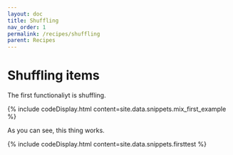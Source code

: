 ```yaml
---
layout: doc
title: Shuffling
nav_order: 1
permalink: /recipes/shuffling
parent: Recipes
---
```


# Shuffling items

The first functionaliyt is shuffling.

{% include codeDisplay.html content=site.data.snippets.mix_first_example %}

As you can see, this thing works.

{% include codeDisplay.html content=site.data.snippets.firsttest %}
